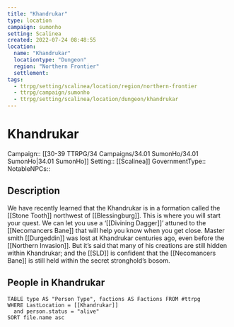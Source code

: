 ```yaml
---
title: "Khandrukar"
type: location
campaign: sumonho
setting: Scalinea
created: 2022-07-24 08:48:55
location:
  name: "Khandrukar"
  locationtype: "Dungeon"
  region: "Northern Frontier"
  settlement: 
tags:
  - ttrpg/setting/scalinea/location/region/northern-frontier
  - ttrpg/campaign/sumonho
  - ttrpg/setting/scalinea/location/dungeon/khandrukar
---
```

# Khandrukar

Campaign:: [[30-39 TTRPG/34 Campaigns/34.01 SumonHo/34.01 SumonHo|34.01 SumonHo]]
Setting:: [[Scalinea]]
GovernmentType::
NotableNPCs::

## Description

We have recently learned that the Khandrukar is in a formation called the [[Stone Tooth]] northwest of [[Blessingburg]]. This is where you will start your quest. We can let you use a ‘[[Divining Dagger]]’ attuned to the [[Necomancers Bane]] that will help you know when you get close. Master smith [[Durgeddin]] was lost at Khandrukar centuries ago, even before the [[Northern Invasion]]. But it’s said that many of his creations are still hidden within Khandrukar; and the [[SLD]] is confident that the [[Necomancers Bane]] is still held within the secret stronghold’s bosom.

## People in Khandrukar

```dataview
TABLE type AS "Person Type", factions AS Factions FROM #ttrpg 
WHERE LastLocation = [[Khandrukar]]
  and person.status = "alive"
SORT file.name asc
```



